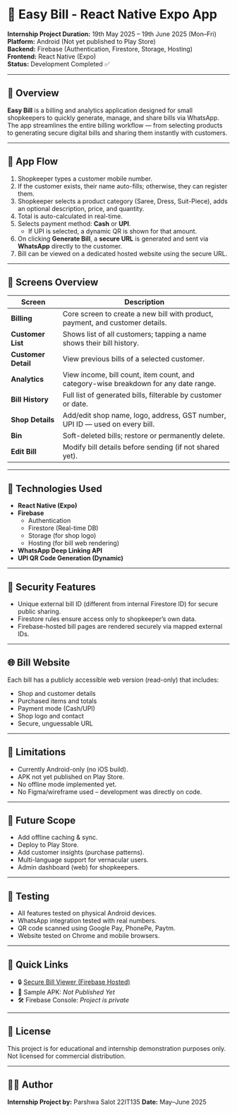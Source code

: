 # 🧾 Easy Bill - React Native Expo App

**Internship Project Duration:** 19th May 2025 – 19th June 2025 (Mon–Fri)  
**Platform:** Android (Not yet published to Play Store)  
**Backend:** Firebase (Authentication, Firestore, Storage, Hosting)  
**Frontend:** React Native (Expo)  
**Status:** Development Completed ✅

---

## 📱 Overview

**Easy Bill** is a billing and analytics application designed for small shopkeepers to quickly generate, manage, and share bills via WhatsApp. The app streamlines the entire billing workflow — from selecting products to generating secure digital bills and sharing them instantly with customers.

---

## 🧭 App Flow

1. Shopkeeper types a customer mobile number.
2. If the customer exists, their name auto-fills; otherwise, they can register them.
3. Shopkeeper selects a product category (Saree, Dress, Suit-Piece), adds an optional description, price, and quantity.
4. Total is auto-calculated in real-time.
5. Selects payment method: **Cash** or **UPI**.
   - If UPI is selected, a dynamic QR is shown for that amount.
6. On clicking **Generate Bill**, a **secure URL** is generated and sent via **WhatsApp** directly to the customer.
7. Bill can be viewed on a dedicated hosted website using the secure URL.

---

## 📂 Screens Overview

| Screen                | Description |
|----------------------|-------------|
| **Billing**           | Core screen to create a new bill with product, payment, and customer details. |
| **Customer List**     | Shows list of all customers; tapping a name shows their bill history. |
| **Customer Detail**   | View previous bills of a selected customer. |
| **Analytics**         | View income, bill count, item count, and category-wise breakdown for any date range. |
| **Bill History**      | Full list of generated bills, filterable by customer or date. |
| **Shop Details**      | Add/edit shop name, logo, address, GST number, UPI ID — used on every bill. |
| **Bin**               | Soft-deleted bills; restore or permanently delete. |
| **Edit Bill**         | Modify bill details before sending (if not shared yet). |

---

## 🧰 Technologies Used

- **React Native (Expo)**
- **Firebase**
  - Authentication
  - Firestore (Real-time DB)
  - Storage (for shop logo)
  - Hosting (for bill web rendering)
- **WhatsApp Deep Linking API**
- **UPI QR Code Generation (Dynamic)**

---

## 🔐 Security Features

- Unique external bill ID (different from internal Firestore ID) for secure public sharing.
- Firestore rules ensure access only to shopkeeper’s own data.
- Firebase-hosted bill pages are rendered securely via mapped external IDs.

---

## 🌐 Bill Website

Each bill has a publicly accessible web version (read-only) that includes:
- Shop and customer details
- Purchased items and totals
- Payment mode (Cash/UPI)
- Shop logo and contact
- Secure, unguessable URL

---

## 🚫 Limitations

- Currently Android-only (no iOS build).
- APK not yet published on Play Store.
- No offline mode implemented yet.
- No Figma/wireframe used – development was directly on code.

---

## 📝 Future Scope

- Add offline caching & sync.
- Deploy to Play Store.
- Add customer insights (purchase patterns).
- Multi-language support for vernacular users.
- Admin dashboard (web) for shopkeepers.

---

## 🧪 Testing

- All features tested on physical Android devices.
- WhatsApp integration tested with real numbers.
- QR code scanned using Google Pay, PhonePe, Paytm.
- Website tested on Chrome and mobile browsers.

---

## 🔗 Quick Links

- 🔒 [Secure Bill Viewer (Firebase Hosted)](https://yourdomain.com/bill/secure-id)
- 📂 Sample APK: _Not Published Yet_
- 🛠️ Firebase Console: _Project is private_

---

## 📃 License

This project is for educational and internship demonstration purposes only. Not licensed for commercial distribution.

---

## 🙋‍♂️ Author

**Internship Project by:** Parshwa Salot 22IT135
**Date:** May–June 2025

